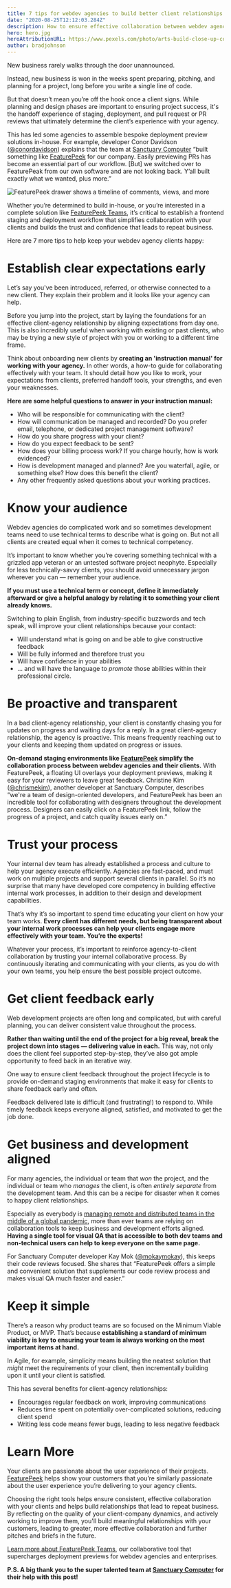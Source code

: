 ```yaml
---
title: 7 tips for webdev agencies to build better client relationships 
date: "2020-08-25T12:12:03.284Z"
description: How to ensure effective collaboration between webdev agencies and their clients with these 7 tips
hero: hero.jpg
heroAttributionURL: https://www.pexels.com/photo/arts-build-close-up-commerce-273230/
author: bradjohnson
---
```


New business rarely walks through the door unannounced.

Instead, new business is won in the weeks spent preparing, pitching, and planning for a project, long before you write a single line of code. 

But that doesn’t mean you’re off the hook once a client signs. While planning and design phases are important to ensuring project success, it's the handoff experience of staging, deployment, and pull request or PR reviews that ultimately determine the client’s experience with your agency.

This has led some agencies to assemble bespoke deployment preview solutions in-house. For example, developer Conor Davidson ([@conordavidson](https://github.com/conordavidson)) explains that the team at [Sanctuary Computer](https://www.sanctuary.computer/) “built something like [FeaturePeek](https://featurepeek.com/) for our company. Easily previewing PRs has become an essential part of our workflow. [But] we switched over to FeaturePeak from our own software and are not looking back. Y’all built exactly what we wanted, plus more.”

![FeaturePeek drawer shows a timeline of comments, views, and more](./drawer-timeline.png)

Whether you’re determined to build in-house, or you’re interested in a complete solution like [FeaturePeek Teams](https://featurepeek.com/product/teams), it’s critical to establish a frontend staging and deployment workflow that simplifies collaboration with your clients and builds the trust and confidence that leads to repeat business. 

Here are 7 more tips to help keep your webdev agency clients happy:

# Establish clear expectations early

Let’s say you've been introduced, referred, or otherwise connected to a new client. They explain their problem and it looks like your agency can help.

Before you jump into the project, start by laying the foundations for an effective client-agency relationship by aligning expectations from day one. This is also incredibly useful when working with existing or past clients, who may be trying a new style of project with you or working to a different time frame.

Think about onboarding new clients by **creating an 'instruction manual' for working with your agency.** In other words, a how-to guide for collaborating effectively with your team. It should detail how you like to work, your expectations from clients, preferred handoff tools, your strengths, and even your weaknesses.

**Here are some helpful questions to answer in your instruction manual:**

* Who will be responsible for communicating with the client?
* How will communication be managed and recorded? Do you prefer email, telephone, or dedicated project management software?
* How do you share progress with your client?
* How do you expect feedback to be sent?
* How does your billing process work? If you charge hourly, how is work evidenced? 
* How is development managed and planned? Are you waterfall, agile, or something else? How does this benefit the client?
* Any other frequently asked questions about your working practices.

# Know your audience

Webdev agencies do complicated work and so sometimes development teams need to use technical terms to describe what is going on. But not all clients are created equal when it comes to technical competency.

It’s important to know whether you’re covering something technical with a grizzled app veteran or an untested software project neophyte. Especially for less technically-savvy clients, you should avoid unnecessary jargon wherever you can — remember your audience.

**If you must use a technical term or concept, define it immediately afterward or give a helpful analogy by relating it to something your client already knows.**

Switching to plain English, from industry-specific buzzwords and tech speak, will improve your client relationships because your contact:

* Will understand what is going on and be able to give constructive feedback
* Will be fully informed and therefore trust you
* Will have confidence in your abilities
* … and will have the language to *promote* those abilities within their professional circle.

# Be proactive and transparent

In a bad client-agency relationship, your client is constantly chasing you for updates on progress and waiting days for a reply. In a great client-agency relationship, the agency is proactive. This means frequently reaching out to your clients and keeping them updated on progress or issues.

**On-demand staging environments like [FeaturePeek](https://featurepeek.com/) simplify the collaboration process between webdev agencies and their clients.** With FeaturePeek, a floating UI overlays your deployment previews, making it easy for your reviewers to leave great feedback. Christine Kim ([@chrismekim](https://github.com/chrismekim)), another developer at Sanctuary Computer, describes “we're a team of design-oriented developers, and FeaturePeek has been an incredible tool for collaborating with designers throughout the development process. Designers can easily click on a FeaturePeek link, follow the progress of a project, and catch quality issues early on.”

# Trust your process

Your internal dev team has already established a process and culture to help your agency execute efficiently. Agencies are fast-paced, and must work on multiple projects and support several clients in parallel. So it’s no surprise that many have developed core competency in building effective internal work processes, in addition to their design and development capabilities.

That’s why it’s so important to spend time educating your client on how your team works. **Every client has different needs, but being transparent about your internal work processes can help your clients engage more effectively with your team. You’re the experts!**

Whatever your process, it’s important to reinforce agency-to-client collaboration by trusting your internal collaborative process. By continuously iterating and communicating with your clients, as you do with your own teams, you help ensure the best possible project outcome.

# Get client feedback early

Web development projects are often long and complicated, but with careful planning, you can deliver consistent value throughout the process. 

**Rather than waiting until the end of the project for a big reveal, break the project down into stages — delivering value in each.** This way, not only does the client feel supported step-by-step, they’ve also got ample opportunity to feed back in an iterative way. 

One way to ensure client feedback throughout the project lifecycle is to provide on-demand staging environments that make it easy for clients to share feedback early and often. 

Feedback delivered late is difficult (and frustrating!) to respond to. While timely feedback keeps everyone aligned, satisfied, and motivated to get the job done.

# Get business and development aligned

For many agencies, the individual or team that *won* the project, and the individual or team who *manages* the client, is often *entirely separate* from the development team. And this can be a recipe for disaster when it comes to happy client relationships.

Especially as everybody is [managing remote and distributed teams in the middle of a global pandemic](https://featurepeek.com/blog/how-to-make-your-team-still-feel-like-a-team-while-being-remote/), more than ever teams are relying on collaboration tools to keep business and development efforts aligned. **Having a single tool for visual QA that is accessible to both dev teams and non-technical users can help to keep everyone on the same page.**

For Sanctuary Computer developer Kay Mok ([@mokaymokay](https://github.com/mokaymokay)), this keeps their code reviews focused. She shares that “FeaturePeek offers a simple and convenient solution that supplements our code review process and makes visual QA much faster and easier.”

# Keep it simple

There’s a reason why product teams are so focused on the Minimum Viable Product, or MVP. That’s because **establishing a standard of minimum viability is key to ensuring your team is always working on the most important items at hand.**

In Agile, for example, simplicity means building the neatest solution that *might* meet the requirements of your client, then incrementally building upon it until your client is satisfied.

This has several benefits for client-agency relationships:
* Encourages regular feedback on work, improving communications
* Reduces time spent on potentially over-complicated solutions, reducing client spend
* Writing less code means fewer bugs, leading to less negative feedback

# Learn More

Your clients are passionate about the user experience of their projects. [FeaturePeek](https://featurepeek.com/) helps show your customers that you’re similarly passionate about the user experience you’re delivering to your agency clients. 

Choosing the right tools helps ensure consistent, effective collaboration with your clients and helps build relationships that lead to repeat business. By reflecting on the quality of your client-company dynamics, and actively working to improve them, you'll build meaningful relationships with your customers, leading to greater, more effective collaboration and further pitches and briefs in the future.

[Learn more about FeaturePeek Teams](https://featurepeek.com/product/teams), our collaborative tool that supercharges deployment previews for webdev agencies and enterprises.

**P.S. A big thank you to the super talented team at [Sanctuary Computer](https://www.sanctuary.computer/) for their help with this post!**

